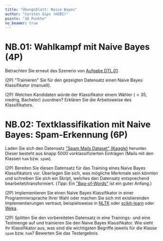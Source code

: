 ```yaml
---
title: "Übungsblatt: Naive Bayes"
author: "Carsten Gips (HSBI)"
points: "10 Punkte"
no_beamer: true
---
```


<!--  pandoc -s -f markdown -t markdown+smart-grid_tables-multiline_tables-simple_tables --columns=94 --reference-links=true  sheet-nb.md  -o xxx.md  -->

# NB.01: Wahlkampf mit Naive Bayes (4P)

Betrachten Sie erneut das Szenerio von [Aufgabe DTL.01].

(2P) "Trainieren" Sie für den gezeigten Datensatz einen Naive Bayes Klassifikator (manuell).

(2P) Welchen Kandidaten würde der Klassifikator einem Wähler ($< 35$, niedrig, Bachelor)
zuordnen? Erklären Sie die Arbeitsweise des Klassifikators.

# NB.02: Textklassifikation mit Naive Bayes: Spam-Erkennung (6P)

Laden Sie sich den Datensatz ["Spam Mails Dataset" (Kaggle)] herunter. Dieser besteht aus
knapp 5000 vorklassifizierten Einträgen (Mails mit den Klassen `ham` bzw. `spam`).

(2P) Bereiten Sie diesen Datensatz für das Training eines Naive Bayes Klassifikators vor.
Überlegen Sie sich, was mögliche Merkmale sein könnten und schreiben Sie sich ein Skript,
welches den Datensatz entsprechend bearbeitet/transformiert. (*Tipp*: Ein ["Bag-of-Words"] ist
ein guter Anfang.)

(2P) Implementieren Sie einen Naive Bayes Klassifikator in einer Programmiersprache Ihrer Wahl
oder machen Sie sich mit existierenden Implementierungen vertraut, beispielsweise in [NLTK]
oder [scikit-learn] oder [Weka].

(2P) Splitten Sie den vorbereiteten Datensatz in eine Trainings- und eine Testmenge auf und
trainieren Sie den Naive Bayes Klassifikator. Wie sieht ihr Klassifikator aus, was sind die
wichtigsten Begriffe jeweils für die Klasse `spam` bzw. `ham`? Bewerten Sie das Testergebnis.

  [Aufgabe DTL.01]: sheet-dtl.md
  ["Spam Mails Dataset" (Kaggle)]: https://www.kaggle.com/datasets/venky73/spam-mails-dataset
  ["Bag-of-Words"]: https://en.wikipedia.org/wiki/Bag-of-words_model
  [NLTK]: https://www.nltk.org/index.html
  [scikit-learn]: https://scikit-learn.org/stable/index.html
  [Weka]: https://waikato.github.io/weka-wiki/

